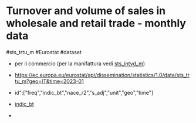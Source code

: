# Turnover and volume of sales in wholesale and retail trade - monthly data


#sts_trtu_m #Eurostat #dataset 

- per il commercio (per la manifattura vedi [sts_intvd_m](sts_intvd_m.md))
- https://ec.europa.eu/eurostat/api/dissemination/statistics/1.0/data/sts_trtu_m?geo=IT&time=2023-01
- id":["freq","indic_bt","nace_r2","s_adj","unit","geo","time"]

- [indic_bt](Github/Eurostat/md/indic_bt.md)
- 